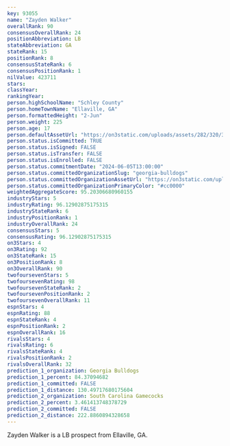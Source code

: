 ```yaml
---
key: 93055
name: "Zayden Walker"
overallRank: 90
consensusOverallRank: 24
positionAbbreviation: LB
stateAbbreviation: GA
stateRank: 15
positionRank: 8
consensusStateRank: 6
consensusPositionRank: 1
nilValue: 423711
stars: 
classYear: 
rankingYear: 
person.highSchoolName: "Schley County"
person.homeTownName: "Ellaville, GA"
person.formattedHeight: "2-Jun"
person.weight: 225
person.age: 17
person.defaultAssetUrl: "https://on3static.com/uploads/assets/282/320/320282.jpg"
person.status.isCommitted: TRUE
person.status.isSigned: FALSE
person.status.isTransfer: FALSE
person.status.isEnrolled: FALSE
person.status.commitmentDate: "2024-06-05T13:00:00"
person.status.committedOrganizationSlug: "georgia-bulldogs"
person.status.committedOrganizationAssetUrl: "https://on3static.com/uploads/assets/954/149/149954.svg"
person.status.committedOrganizationPrimaryColor: "#cc0000"
weightedAggregateScore: 95.20306680960155
industryStars: 5
industryRating: 96.12902875175315
industryStateRank: 6
industryPositionRank: 1
industryOverallRank: 24
consensusStars: 5
consensusRating: 96.12902875175315
on3Stars: 4
on3Rating: 92
on3StateRank: 15
on3PositionRank: 8
on3OverallRank: 90
twofoursevenStars: 5
twofoursevenRating: 98
twofoursevenStateRank: 2
twofoursevenPositionRank: 2
twofoursevenOverallRank: 11
espnStars: 4
espnRating: 88
espnStateRank: 4
espnPositionRank: 2
espnOverallRank: 16
rivalsStars: 4
rivalsRating: 6
rivalsStateRank: 4
rivalsPositionRank: 2
rivalsOverallRank: 32
prediction_1_organization: Georgia Bulldogs
prediction_1_percent: 84.37094682
prediction_1_committed: FALSE
prediction_1_distance: 130.49717680175604
prediction_2_organization: South Carolina Gamecocks
prediction_2_percent: 3.461413748378729
prediction_2_committed: FALSE
prediction_2_distance: 222.8860894328658
---
```

Zayden Walker is a LB prospect from Ellaville, GA.